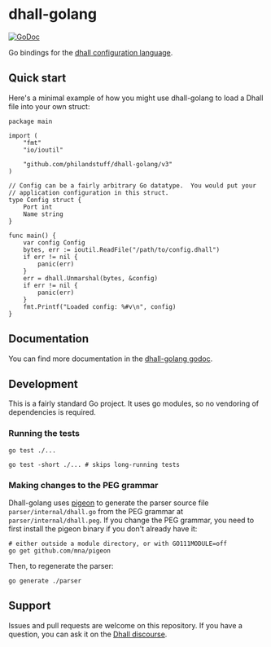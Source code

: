 # dhall-golang

[![GoDoc](https://godoc.org/github.com/philandstuff/dhall-golang?status.svg)][dhall-golang godoc]

Go bindings for the [dhall configuration language][dhall].

[dhall]: https://dhall-lang.org/

## Quick start

Here's a minimal example of how you might use dhall-golang to load a
Dhall file into your own struct:

```golang
package main

import (
	"fmt"
	"io/ioutil"

	"github.com/philandstuff/dhall-golang/v3"
)

// Config can be a fairly arbitrary Go datatype.  You would put your
// application configuration in this struct.
type Config struct {
	Port int
	Name string
}

func main() {
	var config Config
	bytes, err := ioutil.ReadFile("/path/to/config.dhall")
	if err != nil {
		panic(err)
	}
	err = dhall.Unmarshal(bytes, &config)
	if err != nil {
		panic(err)
	}
	fmt.Printf("Loaded config: %#v\n", config)
}
```

## Documentation

You can find more documentation in the [dhall-golang godoc][].

[dhall-golang godoc]: https://godoc.org/github.com/philandstuff/dhall-golang

## Development

This is a fairly standard Go project.  It uses go modules, so no
vendoring of dependencies is required.

### Running the tests

    go test ./...

    go test -short ./... # skips long-running tests

### Making changes to the PEG grammar

Dhall-golang uses [pigeon][] to generate the parser source file
`parser/internal/dhall.go` from the PEG grammar at
`parser/internal/dhall.peg`.  If you change the PEG grammar, you need
to first install the pigeon binary if you don't already have it:

    # either outside a module directory, or with GO111MODULE=off
    go get github.com/mna/pigeon

Then, to regenerate the parser:

    go generate ./parser

[pigeon]: https://godoc.org/github.com/mna/pigeon

## Support

Issues and pull requests are welcome on this repository.  If you have
a question, you can ask it on the [Dhall discourse][].

[Dhall discourse]: https://discourse.dhall-lang.org/
